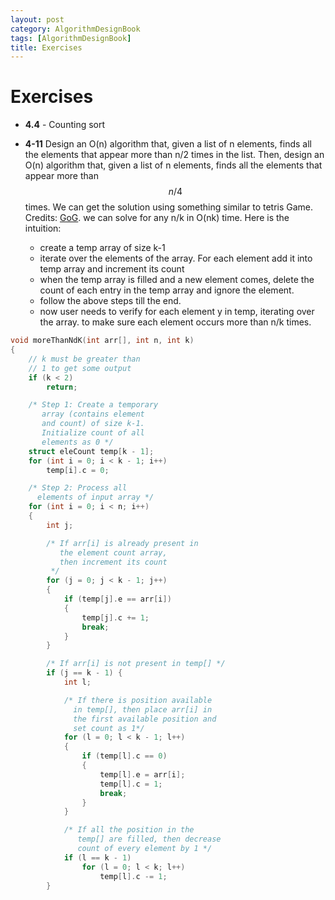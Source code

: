 ```yaml
---
layout: post
category: AlgorithmDesignBook
tags: [AlgorithmDesignBook]
title: Exercises
---
```


# Exercises

* **4.4** - Counting sort

* **4-11** Design an O(n) algorithm that, given a list of n elements, finds all the elements that appear more than n/2 times in the list. Then, design an O(n) algorithm that, given a list of n elements, finds all the elements that appear more than $$n/4$$ times.
We can get the solution using something similar to tetris Game. Credits: [GoG](https://www.geeksforgeeks.org/given-an-array-of-of-size-n-finds-all-the-elements-that-appear-more-than-nk-times/).  we can solve for any n/k in O(nk) time. Here is the intuition:
  * create a temp array of size k-1
  * iterate over the elements of the array. For each element add it into temp array and increment its count
  * when the temp array is filled and a new element comes, delete the count of each entry in the temp array and ignore the element.
  * follow the above steps till the end.
  * now user needs to verify for each element y in temp,  iterating over the array. to make sure each element occurs more than n/k times.


```cpp
void moreThanNdK(int arr[], int n, int k)
{
    // k must be greater than
    // 1 to get some output
    if (k < 2)
        return;

    /* Step 1: Create a temporary
       array (contains element
       and count) of size k-1.
       Initialize count of all
       elements as 0 */
    struct eleCount temp[k - 1];
    for (int i = 0; i < k - 1; i++)
        temp[i].c = 0;

    /* Step 2: Process all
      elements of input array */
    for (int i = 0; i < n; i++)
    {
        int j;

        /* If arr[i] is already present in
           the element count array,
           then increment its count
         */
        for (j = 0; j < k - 1; j++)
        {
            if (temp[j].e == arr[i])
            {
                temp[j].c += 1;
                break;
            }
        }

        /* If arr[i] is not present in temp[] */
        if (j == k - 1) {
            int l;

            /* If there is position available
              in temp[], then place arr[i] in
              the first available position and
              set count as 1*/
            for (l = 0; l < k - 1; l++)
            {
                if (temp[l].c == 0)
                {
                    temp[l].e = arr[i];
                    temp[l].c = 1;
                    break;
                }
            }

            /* If all the position in the
               temp[] are filled, then decrease
               count of every element by 1 */
            if (l == k - 1)
                for (l = 0; l < k; l++)
                    temp[l].c -= 1;
        }
```